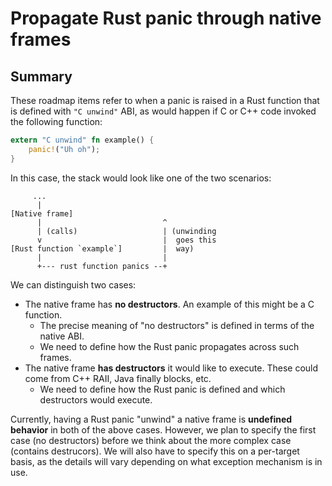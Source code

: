# Propagate Rust panic through native frames

## Summary

These roadmap items refer to when a panic is raised in a Rust function
that is defined with `"C unwind"` ABI, as would happen if C or C++
code invoked the following function:

```rust
extern "C unwind" fn example() {
    panic!("Uh oh");
}
```

In this case, the stack would look like one of the two scenarios:

```
     ...
      |
[Native frame]
      |                           ^
      | (calls)                   | (unwinding
      v                           |  goes this
[Rust function `example`]         |  way)
      |                           |
      +--- rust function panics --+
```

We can distinguish two cases:

* The native frame has **no destructors**. An example of this might be a C function.
    * The precise meaning of "no destructors" is defined in terms of the native ABI.
    * We need to define how the Rust panic propagates across such frames.
* The native frame **has destructors** it would like to execute. These could come from C++
  RAII, Java finally blocks, etc.
    * We need to define how the Rust panic is defined and which destructors would execute.

Currently, having a Rust panic "unwind" a native frame is **undefined
behavior** in both of the above cases. However, we plan to specify the
first case (no destructors) before we think about the more complex
case (contains destrucors). We will also have to specify this on a
per-target basis, as the details will vary depending on what exception
mechanism is in use.

